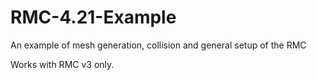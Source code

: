 # RMC-4.21-Example
An example of mesh generation, collision and general setup of the RMC

Works with RMC v3 only.
